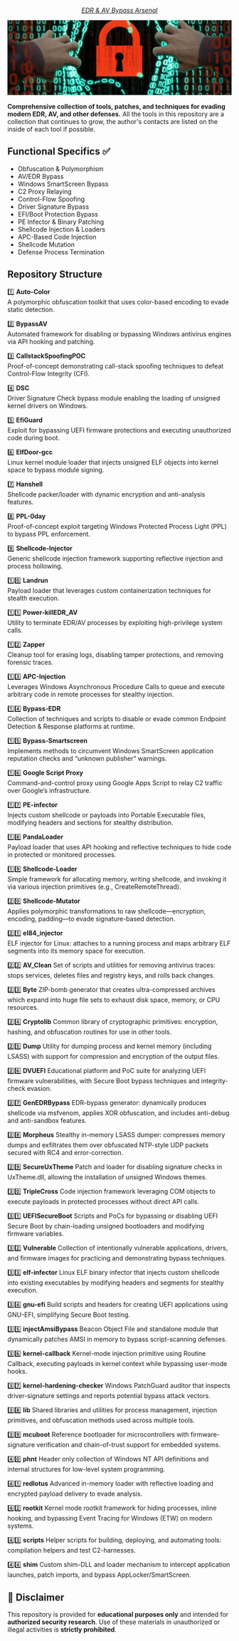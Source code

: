 <p align="center">
	<i><u>EDR & AV Bypass Arsenal</i></u>
</p>
<p align="center">
  <img src="https://github.com/Yuragy/Bypass-Protection0x00/blob/main/reso/adobe.jpg">
</p> 

**Comprehensive collection of tools, patches, and techniques for evading modern EDR, AV, and other defenses.**
All the tools in this repository are a collection that continues to grow, the author's contacts are listed on the inside of each tool if possible. 

## Functional Specifics ✅

- Obfuscation & Polymorphism  
- AV/EDR Bypass  
- Windows SmartScreen Bypass  
- C2 Proxy Relaying  
- Control-Flow Spoofing  
- Driver Signature Bypass  
- EFI/Boot Protection Bypass  
- PE Infector & Binary Patching  
- Shellcode Injection & Loaders  
- APC-Based Code Injection  
- Shellcode Mutation  
- Defense Process Termination    

## Repository Structure
1️⃣ **Auto-Color**  
   A polymorphic obfuscation toolkit that uses color-based encoding to evade static detection.  

2️⃣ **BypassAV**  
   Automated framework for disabling or bypassing Windows antivirus engines via API hooking and patching.  

3️⃣ **CallstackSpoofingPOC**  
   Proof-of-concept demonstrating call-stack spoofing techniques to defeat Control-Flow Integrity (CFI).  

4️⃣ **DSC**  
   Driver Signature Check bypass module enabling the loading of unsigned kernel drivers on Windows.  

5️⃣ **EfiGuard**  
   Exploit for bypassing UEFI firmware protections and executing unauthorized code during boot.  

6️⃣ **ElfDoor-gcc**  
   Linux kernel module loader that injects unsigned ELF objects into kernel space to bypass module signing.  

7️⃣ **Hanshell**  
   Shellcode packer/loader with dynamic encryption and anti-analysis features.  

8️⃣ **PPL-0day**  
   Proof-of-concept exploit targeting Windows Protected Process Light (PPL) to bypass PPL enforcement.  

9️⃣ **Shellcode-Injector**  
   Generic shellcode injection framework supporting reflective injection and process hollowing.  

1️⃣0️⃣ **Landrun**  
    Payload loader that leverages custom containerization techniques for stealth execution.  

1️⃣1️⃣ **Power-killEDR_AV**  
    Utility to terminate EDR/AV processes by exploiting high-privilege system calls.  

1️⃣2️⃣ **Zapper**  
    Cleanup tool for erasing logs, disabling tamper protections, and removing forensic traces.  
    
1️⃣3️⃣ **APC-Injection**  
    Leverages Windows Asynchronous Procedure Calls to queue and execute arbitrary code in remote processes for stealthy injection.

1️⃣4️⃣ **Bypass-EDR**  
    Collection of techniques and scripts to disable or evade common Endpoint Detection & Response platforms at runtime.

1️⃣5️⃣ **Bypass-Smartscreen**  
    Implements methods to circumvent Windows SmartScreen application reputation checks and “unknown publisher” warnings.

1️⃣6️⃣ **Google Script Proxy**  
    Command-and-control proxy using Google Apps Script to relay C2 traffic over Google’s infrastructure.

1️⃣7️⃣ **PE-infector**  
    Injects custom shellcode or payloads into Portable Executable files, modifying headers and sections for stealthy distribution.

1️⃣8️⃣ **PandaLoader**  
    Payload loader that uses API hooking and reflective techniques to hide code in protected or monitored processes.

1️⃣9️⃣ **Shellcode-Loader**  
    Simple framework for allocating memory, writing shellcode, and invoking it via various injection primitives (e.g., CreateRemoteThread).

2️⃣0️⃣ **Shellcode-Mutator**  
    Applies polymorphic transformations to raw shellcode—encryption, encoding, padding—to evade signature-based detection.

2️⃣1️⃣ **el84_injector**  
    ELF injector for Linux: attaches to a running process and maps arbitrary ELF segments into its memory space for execution.

2️⃣2️⃣ **AV\_Clean**
    Set of scripts and utilities for removing antivirus traces: stops services, deletes files and registry keys, and rolls back changes.

2️⃣3️⃣ **Byte**
    ZIP-bomb generator that creates ultra-compressed archives which expand into huge file sets to exhaust disk space, memory, or CPU resources.

2️⃣4️⃣ **Cryptolib**
    Common library of cryptographic primitives: encryption, hashing, and obfuscation routines for use in other tools.

2️⃣5️⃣ **Dump**
    Utility for dumping process and kernel memory (including LSASS) with support for compression and encryption of the output files.

2️⃣6️⃣ **DVUEFI**
    Educational platform and PoC suite for analyzing UEFI firmware vulnerabilities, with Secure Boot bypass techniques and integrity-check evasion.

2️⃣7️⃣ **GenEDRBypass**
    EDR-bypass generator: dynamically produces shellcode via msfvenom, applies XOR obfuscation, and includes anti-debug and anti-sandbox features.

2️⃣8️⃣ **Morpheus**
    Stealthy in-memory LSASS dumper: compresses memory dumps and exfiltrates them over obfuscated NTP-style UDP packets secured with RC4 and error-correction.

2️⃣9️⃣ **SecureUxTheme**
    Patch and loader for disabling signature checks in UxTheme.dll, allowing the installation of unsigned Windows themes.

3️⃣0️⃣ **TripleCross**
    Code injection framework leveraging COM objects to execute payloads in protected processes without direct API calls.

3️⃣1️⃣ **UEFISecureBoot**
    Scripts and PoCs for bypassing or disabling UEFI Secure Boot by chain-loading unsigned bootloaders and modifying firmware variables.

3️⃣2️⃣ **Vulnerable**
    Collection of intentionally vulnerable applications, drivers, and firmware images for practicing and demonstrating bypass techniques.

3️⃣3️⃣ **elf-infector**
    Linux ELF binary infector that injects custom shellcode into existing executables by modifying headers and segments for stealthy execution.

3️⃣4️⃣ **gnu-efi**
    Build scripts and headers for creating UEFI applications using GNU-EFI, simplifying Secure Boot testing.

3️⃣5️⃣ **injectAmsiBypass**
    Beacon Object File and standalone module that dynamically patches AMSI in memory to bypass script-scanning defenses.

3️⃣6️⃣ **kernel-callback**
    Kernel-mode injection primitive using Routine Callback, executing payloads in kernel context while bypassing user-mode hooks.

3️⃣7️⃣ **kernel-hardening-checker**
    Windows PatchGuard auditor that inspects driver-signature settings and reports potential bypass attack vectors.

3️⃣8️⃣ **lib**
    Shared libraries and utilities for process management, injection primitives, and obfuscation methods used across multiple tools.

3️⃣9️⃣ **mcuboot**
    Reference bootloader for microcontrollers with firmware-signature verification and chain-of-trust support for embedded systems.

4️⃣0️⃣ **phnt**
    Header only collection of Windows NT API definitions and internal structures for low-level system programming.

4️⃣1️⃣ **redlotus**
    Advanced in-memory loader with reflective loading and encrypted payload delivery to evade analysis.

4️⃣2️⃣ **rootkit**
    Kernel mode rootkit framework for hiding processes, inline hooking, and bypassing Event Tracing for Windows (ETW) on modern systems.

4️⃣3️⃣ **scripts**
    Helper scripts for building, deploying, and automating tools: compilation helpers and test C2-harnesses.

4️⃣4️⃣ **shim**
    Custom shim-DLL and loader mechanism to intercept application launches, patch imports, and bypass AppLocker/SmartScreen.


## 🚫 Disclaimer

This repository is provided for **educational purposes only** and intended for **authorized security research**.
Use of these materials in unauthorized or illegal activities is **strictly prohibited**.
